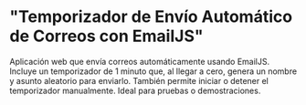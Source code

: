 # "Temporizador de Envío Automático de Correos con EmailJS"
Aplicación web que envía correos automáticamente usando EmailJS. Incluye un temporizador de 1 minuto que, al llegar a cero, genera un nombre y asunto aleatorio para enviarlo. También permite iniciar o detener el temporizador manualmente. Ideal para pruebas o demostraciones.

